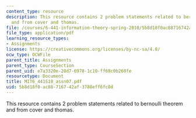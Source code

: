 ```yaml
---
content_type: resource
description: This resource contains 2 problem statements related to bernoulli theorem
  and from cover and thomas.
file: /courses/6-441-information-theory-spring-2010/5b8d18f0ac88716742af3788eff6fc8d_MIT6_441S10_assn07.pdf
file_type: application/pdf
learning_resource_types:
- Assignments
license: https://creativecommons.org/licenses/by-nc-sa/4.0/
ocw_type: OCWFile
parent_title: Assignments
parent_type: CourseSection
parent_uid: e7a3320e-28d7-6978-1c10-ff68c0b260fe
resourcetype: Document
title: MIT6_441S10_assn07.pdf
uid: 5b8d18f0-ac88-7167-42af-3788eff6fc8d
---
```

This resource contains 2 problem statements related to bernoulli theorem and from cover and thomas.